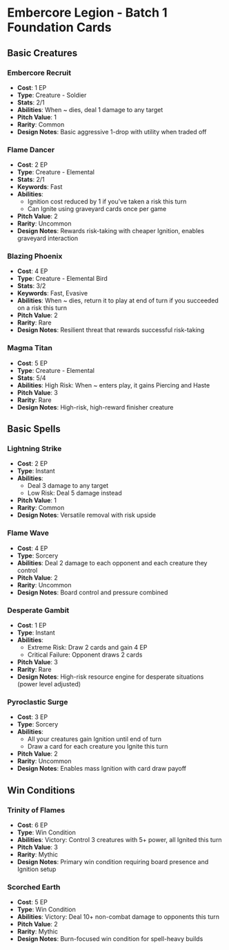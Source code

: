 # Embercore Legion - Batch 1 Foundation Cards

## Basic Creatures

### Embercore Recruit
- **Cost**: 1 EP
- **Type**: Creature - Soldier  
- **Stats**: 2/1
- **Abilities**: When ~ dies, deal 1 damage to any target
- **Pitch Value**: 1
- **Rarity**: Common
- **Design Notes**: Basic aggressive 1-drop with utility when traded off

### Flame Dancer  
- **Cost**: 2 EP
- **Type**: Creature - Elemental
- **Stats**: 2/1
- **Keywords**: Fast
- **Abilities**: 
  - Ignition cost reduced by 1 if you've taken a risk this turn
  - Can Ignite using graveyard cards once per game
- **Pitch Value**: 2
- **Rarity**: Uncommon
- **Design Notes**: Rewards risk-taking with cheaper Ignition, enables graveyard interaction

### Blazing Phoenix
- **Cost**: 4 EP  
- **Type**: Creature - Elemental Bird
- **Stats**: 3/2
- **Keywords**: Fast, Evasive
- **Abilities**: When ~ dies, return it to play at end of turn if you succeeded on a risk this turn
- **Pitch Value**: 2
- **Rarity**: Rare
- **Design Notes**: Resilient threat that rewards successful risk-taking

### Magma Titan
- **Cost**: 5 EP
- **Type**: Creature - Elemental
- **Stats**: 5/4
- **Abilities**: High Risk: When ~ enters play, it gains Piercing and Haste
- **Pitch Value**: 3
- **Rarity**: Rare
- **Design Notes**: High-risk, high-reward finisher creature

## Basic Spells

### Lightning Strike
- **Cost**: 2 EP
- **Type**: Instant
- **Abilities**: 
  - Deal 3 damage to any target
  - Low Risk: Deal 5 damage instead  
- **Pitch Value**: 1
- **Rarity**: Common
- **Design Notes**: Versatile removal with risk upside

### Flame Wave
- **Cost**: 4 EP
- **Type**: Sorcery
- **Abilities**: Deal 2 damage to each opponent and each creature they control
- **Pitch Value**: 2
- **Rarity**: Uncommon
- **Design Notes**: Board control and pressure combined

### Desperate Gambit
- **Cost**: 1 EP
- **Type**: Instant
- **Abilities**: 
  - Extreme Risk: Draw 2 cards and gain 4 EP
  - Critical Failure: Opponent draws 2 cards
- **Pitch Value**: 3
- **Rarity**: Rare
- **Design Notes**: High-risk resource engine for desperate situations (power level adjusted)

### Pyroclastic Surge
- **Cost**: 3 EP
- **Type**: Sorcery
- **Abilities**: 
  - All your creatures gain Ignition until end of turn
  - Draw a card for each creature you Ignite this turn
- **Pitch Value**: 2
- **Rarity**: Uncommon
- **Design Notes**: Enables mass Ignition with card draw payoff

## Win Conditions

### Trinity of Flames
- **Cost**: 6 EP
- **Type**: Win Condition
- **Abilities**: Victory: Control 3 creatures with 5+ power, all Ignited this turn
- **Pitch Value**: 3
- **Rarity**: Mythic
- **Design Notes**: Primary win condition requiring board presence and Ignition setup

### Scorched Earth
- **Cost**: 5 EP  
- **Type**: Win Condition
- **Abilities**: Victory: Deal 10+ non-combat damage to opponents this turn
- **Pitch Value**: 2
- **Rarity**: Mythic
- **Design Notes**: Burn-focused win condition for spell-heavy builds
